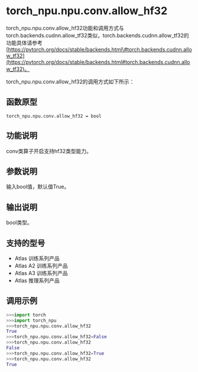 # torch_npu.npu.conv.allow_hf32

torch_npu.npu.conv.allow_hf32功能和调用方式与torch.backends.cudnn.allow_tf32类似，torch.backends.cudnn.allow_tf32的功能具体请参考[https://pytorch.org/docs/stable/backends.html\#torch.backends.cudnn.allow_tf32](https://pytorch.org/docs/stable/backends.html#torch.backends.cudnn.allow_tf32)。

torch_npu.npu.conv.allow_hf32的调用方式如下所示：

## 函数原型

```
torch_npu.npu.conv.allow_hf32 = bool
```

## 功能说明

conv类算子开启支持hf32类型能力。

## 参数说明

输入bool值，默认值True。

## 输出说明

bool类型。

## 支持的型号

- <term> Atlas 训练系列产品</term> 
- <term> Atlas A2 训练系列产品</term> 
- <term> Atlas A3 训练系列产品</term> 
- <term> Atlas 推理系列产品</term> 

## 调用示例

```python
>>>import torch
>>>import torch_npu
>>>torch_npu.npu.conv.allow_hf32
True
>>>torch_npu.npu.conv.allow_hf32=False
>>>torch_npu.npu.conv.allow_hf32
False
>>>torch_npu.npu.conv.allow_hf32=True
>>>torch_npu.npu.conv.allow_hf32
True
```

